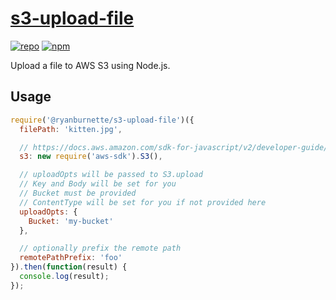 # [s3-upload-file](https://github.com/ryanburnette/s3-upload-file)

[![repo](https://img.shields.io/badge/repository-Github-black.svg?style=flat-square)](https://github.com/ryanburnette/s3-upload-file)
[![npm](https://img.shields.io/badge/package-NPM-green.svg?style=flat-square)](https://www.npmjs.com/package/@ryanburnette/s3-upload-file)

Upload a file to AWS S3 using Node.js.

## Usage

```js
require('@ryanburnette/s3-upload-file')({
  filePath: 'kitten.jpg',

  // https://docs.aws.amazon.com/sdk-for-javascript/v2/developer-guide/setting-credentials-node.html
  s3: new require('aws-sdk').S3(),

  // uploadOpts will be passed to S3.upload
  // Key and Body will be set for you
  // Bucket must be provided
  // ContentType will be set for you if not provided here
  uploadOpts: {
    Bucket: 'my-bucket'
  },

  // optionally prefix the remote path
  remotePathPrefix: 'foo'
}).then(function(result) {
  console.log(result);
});
```
